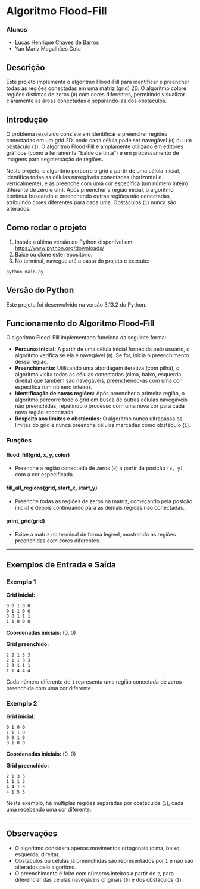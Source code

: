 # Algoritmo Flood-Fill

### Alunos
- Lucas Henrique Chaves de Barros
- Yan Mariz Magalhães Cota

## Descrição

Este projeto implementa o algoritmo Flood-Fill para identificar e preencher todas as regiões conectadas em uma matriz (grid) 2D. O algoritmo colore regiões distintas de zeros (`0`) com cores diferentes, permitindo visualizar claramente as áreas conectadas e separando-as dos obstáculos.

## Introdução

O problema resolvido consiste em identificar e preencher regiões conectadas em um grid 2D, onde cada célula pode ser navegável (`0`) ou um obstáculo (`1`). O algoritmo Flood-Fill é amplamente utilizado em editores gráficos (como a ferramenta "balde de tinta") e em processamento de imagens para segmentação de regiões.

Neste projeto, o algoritmo percorre o grid a partir de uma célula inicial, identifica todas as células navegáveis conectadas (horizontal e verticalmente), e as preenche com uma cor específica (um número inteiro diferente de zero e um). Após preencher a região inicial, o algoritmo continua buscando e preenchendo outras regiões não conectadas, atribuindo cores diferentes para cada uma. Obstáculos (`1`) nunca são alterados.

## Como rodar o projeto

1. Instale a última versão do Python disponível em: https://www.python.org/downloads/
2. Baixe ou clone este repositório.
3. No terminal, navegue até a pasta do projeto e execute:
```bash
python main.py
```

## Versão do Python
Este projeto foi desenvolvido na versão 3.13.2 do Python.

## Funcionamento do Algoritmo Flood-Fill

O algoritmo Flood-Fill implementado funciona da seguinte forma:

- **Percurso inicial:** A partir de uma célula inicial fornecida pelo usuário, o algoritmo verifica se ela é navegável (`0`). Se for, inicia o preenchimento dessa região.
- **Preenchimento:** Utilizando uma abordagem iterativa (com pilha), o algoritmo visita todas as células conectadas (cima, baixo, esquerda, direita) que também são navegáveis, preenchendo-as com uma cor específica (um número inteiro).
- **Identificação de novas regiões:** Após preencher a primeira região, o algoritmo percorre todo o grid em busca de outras células navegáveis não preenchidas, repetindo o processo com uma nova cor para cada nova região encontrada.
- **Respeito aos limites e obstáculos:** O algoritmo nunca ultrapassa os limites do grid e nunca preenche células marcadas como obstáculo (`1`).

### Funções

#### flood_fill(grid, x, y, color)
- Preenche a região conectada de zeros (`0`) a partir da posição `(x, y)` com a cor especificada.

#### fill_all_regions(grid, start_x, start_y)
- Preenche todas as regiões de zeros na matriz, começando pela posição inicial e depois continuando para as demais regiões não conectadas.

#### print_grid(grid)
- Exibe a matriz no terminal de forma legível, mostrando as regiões preenchidas com cores diferentes.

---

## Exemplos de Entrada e Saída

### Exemplo 1

**Grid inicial:**
```
0 0 1 0 0
0 1 1 0 0
0 0 1 1 1
1 1 0 0 0
```
**Coordenadas iniciais:** (0, 0)

**Grid preenchido:**
```
2 2 1 3 3
2 1 1 3 3
2 2 1 1 1
1 1 4 4 4
```
Cada número diferente de `1` representa uma região conectada de zeros preenchida com uma cor diferente.

### Exemplo 2

**Grid inicial:**
```
0 1 0 0
1 1 1 0
0 0 1 0
0 1 0 0
```
**Coordenadas iniciais:** (0, 0)

**Grid preenchido:**
```
2 1 3 3
1 1 1 3
4 4 1 3
4 1 5 5
```
Neste exemplo, há múltiplas regiões separadas por obstáculos (`1`), cada uma recebendo uma cor diferente.

---

## Observações

- O algoritmo considera apenas movimentos ortogonais (cima, baixo, esquerda, direita).
- Obstáculos ou células já preenchidas são representados por `1` e não são alterados pelo algoritmo.
- O preenchimento é feito com números inteiros a partir de `2`, para diferenciar das células navegáveis originais (`0`) e dos obstáculos (`1`).
